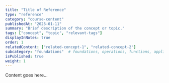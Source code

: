 ```yaml
---
title: "Title of Reference"
type: "reference"
category: "course-content"
publishedAt: "2025-01-11"
summary: "Brief description of the concept or topic."
tags: ["concept", "topic", "relevant-tags"]
displayInNotes: true
order: 1
relatedContent: ["related-concept-1", "related-concept-2"]
subcategory: "foundations"  # foundations, operations, functions, applications
isPublished: true
weight: 1
---
```


Content goes here... 